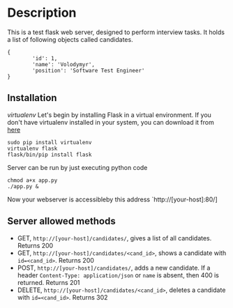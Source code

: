 Description
==========

This is a test flask web server, designed to perform interview tasks.
It holds a list of following objects called candidates.

```
{
        'id': 1,
        'name': 'Volodymyr',
        'position': 'Software Test Engineer'
}
```

## Installation

*virtualenv*
Let's begin by installing Flask in a virtual environment. If you don't have virtualenv installed in your system, you can download it from [here](https://pypi.python.org/pypi/virtualenv)
```
sudo pip install virtualenv
virtualenv flask
flask/bin/pip install flask
```

Server can be run by just executing python code
```
chmod a+x app.py
./app.py &
```

Now your webserver is accessibleby this address `http://[your-host]:80/]

## Server allowed methods

- GET, `http://[your-host]/candidates/`, gives a list of all candidates. Returns 200
- GET, `http://[your-host]/candidates/<cand_id>`, shows a candidate with `id=<cand_id>`. Returns 200
- POST, `http://[your-host]/candidates/`, adds a new candidate. If a header `Content-Type: application/json` or `name` is absent, then 400 is returned. Returns 201
- DELETE, `http://[your-host]/candidates/<cand_id>`, deletes a candidate with `id=<cand_id>`. Returns 302
